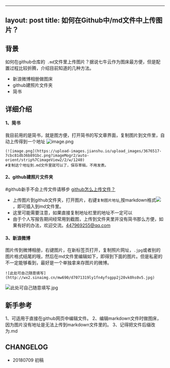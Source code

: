 ------
layout: post
title: 如何在Github中/md文件中上传图片？
------

## 背景
如何在github仓库的`` .md``文件里上传图片？据说七牛云作为图床最方便，但是配置过程比较折腾，介绍目前知道的几种方法。
- 新浪微博相册做图床
- github建照片文件夹
- 简书

## 详细介绍

#### 1、简书
我目前用的是简书，就是图方便，打开简书的写文章界面，复制图片到文件里，自动上传得到一个地址
![image.png](https://upload-images.jianshu.io/upload_images/3676517-0ed24efb27aeb698.png?imageMogr2/auto-orient/strip%7CimageView2/2/w/1240)

```
(![image.png](https://upload-images.jianshu.io/upload_images/3676517-7cbc81db36b891bc.png?imageMogr2/auto-orient/strip%7CimageView2/2/w/1240)
#复制这个地址到.md文件里就可以了，保存草稿，不用发表。
```

#### 2、github建照片文件夹
#github新手不会上传文件请移步 [github怎么上传文件？]()
- 上传图片到github文件夹，打开图片，右键``复制图片地址``,按markdown格式![](图片地址)，即可插入到md文件里。
- 这里可能需要注意，如果直接复制地址栏里的地址不一定可以
- 由于个人写报告期间经常用到截图，上传到文件夹里并没有简书那么方便，如果有好的办法，欢迎交流。447969255@qq.com


#### 3、新浪微博

图片传到微博相册，右键图片，在新标签页打开，复制照片网址，``.jpg``或者别的图片格式结尾的哦，然后在md文件里编辑如下，即得到下面的图片。但是私密的不一定能够看到，最好是一个单独拿来存图片的微博。

```
![此处可自己随意填写](http://wx2.sinaimg.cn/mw690/d7071319ly1fn4yfsgpp2j20vk0hs0v5.jpg)
```

![此处可自己随意填写.jpg](
http://wx2.sinaimg.cn/mw690/d7071319ly1fn4yfsgpp2j20vk0hs0v5.jpg)

## 新手参考
1、可适用于直接在github网页中编辑文件。
2、编辑markdown文件时做图床，因为图片没有地址是无法上传到markdown文件里的。
3、记得把文件后缀改为.md

## CHANGELOG
- 20180709 初稿

